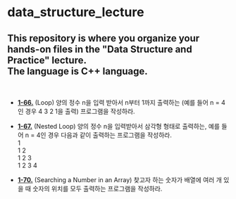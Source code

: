 data_structure_lecture
===
This repository is where you organize your hands-on files in the **"Data Structure and Practice"** lecture.  
The language is **C++** language.
---
<br/>

- [**1-66.**](https://github.com/nanami-tomoe/data_structure_lecture/blob/main/1-66.cpp) (Loop) 양의 정수 n을 입력 받아서 n부터 1까지 출력하는 (예를 들어 n = 4인 경우 4 3 2 1을 출력) 프로그램을 작성하라.

- [**1-67.**](https://github.com/nanami-tomoe/data_structure_lecture/blob/main/1-67.cpp) (Nested Loop) 양의 정수 n을 입력받아서 삼각형 형태로 출력하는, 예를 들어 n = 4인 경우 다음과 같이 출력하는 프로그램을 작성하라. <br/>
1<br/>
1 2<br/>
1 2 3<br/>
1 2 3 4<br/>

- [**1-70.**](https://github.com/nanami-tomoe/data_structure_lecture/blob/main/1-70.cpp) (Searching a Number in an Array) 찾고자 하는 숫자가 배열에 여러 개 있을 때 숫자의 위치를 모두 출력하는 프로그램을 작성하라.
